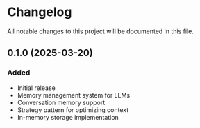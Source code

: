# Changelog

All notable changes to this project will be documented in this file.

## 0.1.0 (2025-03-20)

### Added

- Initial release
- Memory management system for LLMs
- Conversation memory support
- Strategy pattern for optimizing context
- In-memory storage implementation
